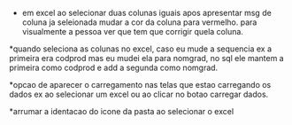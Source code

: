 

* em excel ao selecionar duas colunas iguais apos apresentar msg de coluna ja seleionada mudar a cor da coluna para vermelho. para visualmente a pessoa ver que tem que corrigir quela coluna.


*quando seleciona as colunas no excel, caso eu mude a sequencia ex a primeira era codprod mas eu mudei ela para nomgrad, no sql ele mantem a primeira como codprod e add a segunda como nomgrad.


*opcao de aparecer o carregamento nas telas que estao carregando os dados ex ao selecionar um excel ou ao clicar no botao carregar dados.

*arrumar a identacao do icone da pasta ao selecionar o excel